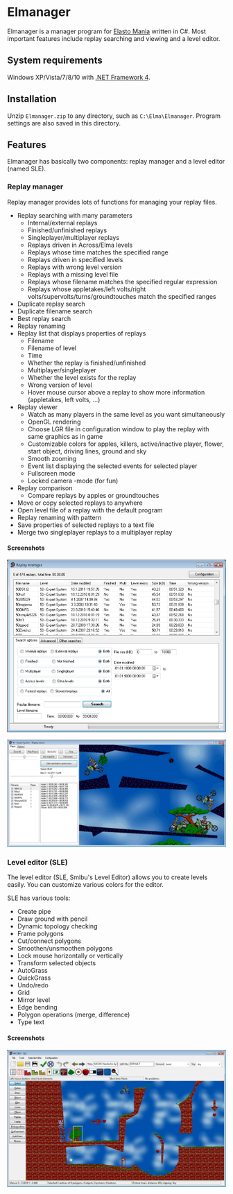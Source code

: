 # Elmanager
Elmanager is a manager program for [Elasto Mania](http://www.elastomania.com) written in C#. Most important features include replay searching and viewing and a level editor.

## System requirements
Windows XP/Vista/7/8/10 with [.NET Framework 4](http://download.microsoft.com/download/9/5/A/95A9616B-7A37-4AF6-BC36-D6EA96C8DAAE/dotNetFx40_Full_x86_x64.exe).

## Installation
Unzip `Elmanager.zip` to any directory, such as `C:\Elma\Elmanager`. Program settings are also saved in this directory.

## Features
Elmanager has basically two components: replay manager and a level editor (named SLE).

### Replay manager

Replay manager provides lots of functions for managing your replay files.

  -   Replay searching with many parameters
      -   Internal/external replays
      -   Finished/unfinished replays
      -   Singleplayer/multiplayer replays
      -   Replays driven in Across/Elma levels
      -   Replays whose time matches the specified range
      -   Replays driven in specified levels
      -   Replays with wrong level version
      -   Replays with a missing level file
      -   Replays whose filename matches the specified regular expression
      -   Replays whose appletakes/left volts/right volts/supervolts/turns/groundtouches match the specified ranges
  -   Duplicate replay search
  -   Duplicate filename search
  -   Best replay search
  -   Replay renaming
  -   Replay list that displays properties of replays
      -   Filename
      -   Filename of level
      -   Time
      -   Whether the replay is finished/unfinished
      -   Multiplayer/singleplayer
      -   Whether the level exists for the replay
      -   Wrong version of level
      -   Hover mouse cursor above a replay to show more information (appletakes, left volts, ...)
  -   Replay viewer
      -   Watch as many players in the same level as you want simultaneously
      -   OpenGL rendering
      -   Choose LGR file in configuration window to play the replay with same graphics as in game
      -   Customizable colors for apples, killers, active/inactive player, flower, start object, driving lines, ground and sky
      -   Smooth zooming
      -   Event list displaying the selected events for selected player
      -   Fullscreen mode
      -   Locked camera -mode (for fun)
  -   Replay comparison
      -   Compare replays by apples or groundtouches
  -   Move or copy selected replays to anywhere
  -   Open level file of a replay with the default program
  -   Replay renaming with pattern
  -   Save properties of selected replays to a text file
  -   Merge two singleplayer replays to a multiplayer replay

#### Screenshots
![Main window](pictures/RM.png)

![Replay viewer](pictures/RMviewer.png)

### Level editor (SLE)

The level editor (SLE, Smibu's Level Editor) allows you to create levels easily. You can customize various colors for the editor.

SLE has various tools:

  -   Create pipe
  -   Draw ground with pencil
  -   Dynamic topology checking
  -   Frame polygons
  -   Cut/connect polygons
  -   Smoothen/unsmoothen polygons
  -   Lock mouse horizontally or vertically
  -   Transform selected objects
  -   AutoGrass
  -   QuickGrass
  -   Undo/redo
  -   Grid
  -   Mirror level
  -   Edge bending
  -   Polygon operations (merge, difference)
  -   Type text

#### Screenshots
![Main window](pictures/leveleditor.png)
